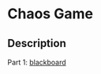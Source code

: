 # Chaos Game

## Description

Part 1: [blackboard](https://ntnu.blackboard.com/bbcswebdav/pid-2310244-dt-content-rid-67545413_1/xid-67545413_1)

